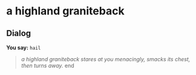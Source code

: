 # a highland graniteback


## Dialog

**You say:** `hail`



>*a highland graniteback stares at you menacingly, smacks its chest, then turns away.*
end
